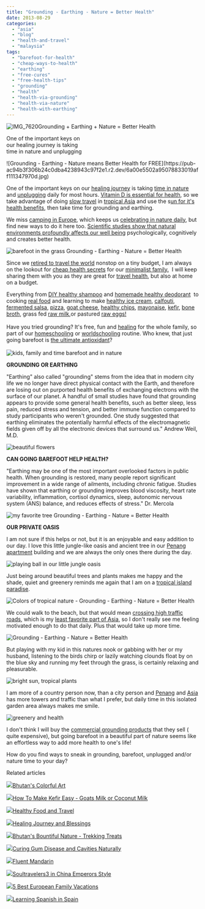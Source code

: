 ```yaml
---
title: "Grounding - Earthing - Nature = Better Health"
date: 2013-08-29
categories: 
  - "asia"
  - "blog"
  - "health-and-travel"
  - "malaysia"
tags: 
  - "barefoot-for-health"
  - "cheap-ways-to-health"
  - "earthing"
  - "free-cures"
  - "free-health-tips"
  - "grounding"
  - "health"
  - "health-via-grounding"
  - "health-via-nature"
  - "health-with-earthing"
---
```


![IMG_7620](https://pub-ac94b3f306b24c0dba4238943c97f2e1.r2.dev/6a00e5502a95078833019aff1080f4970b.jpg)Grounding + Earthing + Nature = Better Health  
  
One of the important keys on  
our healing journey is taking  
time in nature and unplugging

<!--more--> ![Grounding - Earthing - Nature means Better Health for FREE](https://pub-ac94b3f306b24c0dba4238943c97f2e1.r2.dev/6a00e5502a95078833019aff111347970d.jpg)  
  
One of the important keys on our [healing journey](http://soultravelers3new.local/2013/07/healing-journey-and-blessings.html#more "healing journey - eating right") is taking [time in nature](http://soultravelers3new.local/2011/07/beautiful-butterfly-flowers-and-family-travel.html "time in nature") and [unplugging](http://soultravelers3new.local/2012/06/unplugged-todays-best-luxury-.html "unplug for health -todays best luxury") daily for most hours. [Vitamin D is essential for health](http://soultravelers3new.local/2013/05/healing-sun-vitamin-d-major-improvements.html "vitamin d and health"), so we take advantage of doing [slow travel](http://soultravelers3new.local/2011/11/slow-travel.html "slow travel") in [tropical Asia](http://soultravelers3new.local/2013/02/escaping-winter-in-tropical-asia.html "escape winter in tropical asia") and use the s[un for it's health benefits](http://soultravelers3new.local/2012/07/sun-for-its-health-benefits-.html "sun health benefits"), then take time for grounding and earthing.  
  
We miss [camping in Europe](http://soultravelers3new.local/2010/05/camping-europe-in-a-motorhome-rv-5-best-sites-roadtrip-europe-family-travel-budget-best-price.html "camping in europe - best sites"), which keeps us [celebrating in nature daily](http://soultravelers3new.local/2008/06/celebrating-in.html "celebrating in nature"), but find new ways to do it here too. [Scientific studies show that natural environments profoundly affects our well being](http://www.sciencedaily.com/releases/2010/06/100603172219.htm "scientific studies show nature affects our well being") psychologically, cognitively and creates better health.  
  
![barefoot in the grass Grounding - Earthing - Nature = Better Health](https://pub-ac94b3f306b24c0dba4238943c97f2e1.r2.dev/6a00e5502a95078833019aff10db56970c.jpg)  
  
Since we [retired to travel the world](http://soultravelers3new.local/2013/07/retire-and-travel-the-world.html "retire and travel the world") nonstop on a tiny budget, I am always on the lookout for [cheap health secrets](http://soultravelers3new.local/2011/09/travel-health-secrets-for-long-term-digital-nomads.html "cheap health secrets") for our [minimalist family.](http://soultravelers3new.local/2011/08/minimalist-living-family-travel-lifestyle-books.html "minimalist family")  I will keep sharing them with you as they are great for [travel health](http://soultravelers3new.local/health-and-travel/ "travel and health tips"), but also at home on a budget.  
  
Everything from [DIY healthy shampoo](http://soultravelers3new.local/2012/09/how-to-make-diy-homemade-shampoo-and-creme-rinse-easy-cheap-healthy.html "DIY healthy shampoo") and [homemade healthy deodorant](http://soultravelers3new.local/2012/09/how-to-make-diy-homemade-deodorant-easy-cheap-healthy.html "healthy homemade deodorant")  to cooking [real food](http://soultravelers3new.local/2013/05/omg-an-oven-in-asia.html#more "oven in Asia for real food") and learning to make [healthy ice cream](http://soultravelers3new.local/2013/05/easy-healthy-homemade-ice-cream-no-machine-.html "healthy ice cream recipe"), [calfouti](http://soultravelers3new.local/2013/07/yum-super-healthy-dessert-recipe-paleo-mango-clafouti.html "healthy desert recipe mango"), [fermented salsa](http://soultravelers3new.local/2012/09/how-to-make-healthy-lacto-fermented-salsa.html "fermented salsa recipe"), [pizza](http://soultravelers3new.local/2013/07/best-paleo-pizza-recipe.html "healthy pizza paleo"), [goat cheese](http://soultravelers3new.local/2013/02/how-to-make-diy-goat-cheese-with-kefir.html "goat cheese"), [healthy chips](http://soultravelers3new.local/2013/06/yummy-healthy-chips-recipe.html "healthy chips recipe"), [mayonaise](http://soultravelers3new.local/2013/02/how-to-make-homemade-lacto-fermented-mayonnaise.html "fermented mayo"), [kefir](http://soultravelers3new.local/2012/07/-how-to-make-kefir-easy-goats-milk-or-coconut-milk.html "making kefir"), [bone broth](http://soultravelers3new.local/2012/10/how-to-make-nourishing-bone-broth-recipes-to-heal.html "bone broth"), grass fed [raw milk](http://soultravelers3new.local/2013/04/raw-milk-fast-and-cure.html "raw milk"),or pastured [raw eggs!](http://soultravelers3new.local/2013/01/raw-eggs-healthy-or-not.html "raw eggs")[  
](http://soultravelers3new.local/2012/09/how-to-make-diy-homemade-deodorant-easy-cheap-healthy.html "healthy homemade deodorant")  
Have you tried grounding? It's free, fun and [healing](http://soultravelers3new.local/2012/10/traveling-while-sick-or-with-health-medical-challenges.html "traveling when sick") for the whole family, so part of our [homeschooling](http://soultravelers3new.local/2013/07/homeschool-high-school-and-world-travel.html "homeschooling high school and world travel") or [worldschooling](http://soultravelers3new.local/2013/01/world-school-education-at-its-best-.html/ "worldschooling tips") routine. Who knew, that just going barefoot is [the ultimate antioxidant](http://articles.mercola.com/sites/articles/archive/2012/11/04/why-does-walking-barefoot-on-the-earth-make-you-feel-better.aspx "grounding ultimate antioxidant")?[  
](http://soultravelers3new.local/2012/09/how-to-make-diy-homemade-deodorant-easy-cheap-healthy.html "healthy homemade deodorant")  
![kids, family and time barefoot and in nature](https://pub-ac94b3f306b24c0dba4238943c97f2e1.r2.dev/6a00e5502a95078833019104ade6a8970c.jpg)  
  
**GROUNDING OR EARTHING**  
  
"Earthing" also called "grounding" stems from the idea that in modern city life we no longer have direct physical contact with the Earth, and therefore are losing out on purported health benefits of exchanging electrons with the surface of our planet. A handful of small studies have found that grounding appears to provide some general health benefits, such as better sleep, less pain, reduced stress and tension, and better immune function compared to study participants who weren't grounded. One study suggested that earthing eliminates the potentially harmful effects of the electromagnetic fields given off by all the electronic devices that surround us." Andrew Weil, M.D.  
  
![beautiful flowers](https://pub-ac94b3f306b24c0dba4238943c97f2e1.r2.dev/6a00e5502a950788330192ac775394970d.jpg)  
  
**CAN GOING BAREFOOT HELP HEALTH?**  
  
"Earthing may be one of the most important overlooked factors in public health. When grounding is restored, many people report significant improvement in a wide range of ailments, including chronic fatigue. Studies have shown that earthing or grounding improves blood viscosity, heart rate variability, inflammation, cortisol dynamics, sleep, autonomic nervous system (ANS) balance, and reduces effects of stress." Dr. Mercola  
  
![my favorite tree Grounding - Earthing - Nature = Better Health](https://pub-ac94b3f306b24c0dba4238943c97f2e1.r2.dev/6a00e5502a950788330192ac775471970d.jpg)  
  
**OUR PRIVATE OASIS**  
  
I am not sure if this helps or not, but it is an enjoyable and easy addition to our day. I love this little jungle-like oasis and ancient tree in our [Penang apartment](http://soultravelers3new.local/2012/04/penang-apartment-or-condo-rental-plenty-of-choices.html "Penang apartment") building and we are always the only ones there during the day.  
  
![playing ball in our little jungle oasis](https://pub-ac94b3f306b24c0dba4238943c97f2e1.r2.dev/6a00e5502a95078833019104ade92f970c.jpg)  
  
Just being around beautiful trees and plants makes me happy and the shade, quiet and greenery reminds me again that I am on a [tropical island paradise](http://soultravelers3new.local/2013/01/tropical-island-paradise.html "tropical island paradise").  
  
![Colors of tropical nature - Grounding - Earthing - Nature = Better Health](https://pub-ac94b3f306b24c0dba4238943c97f2e1.r2.dev/6a00e5502a950788330192ac7755df970d.jpg)  
  
We could walk to the beach, but that would mean [crossing high traffic roads](http://soultravelers3new.local/2012/10/getting-around-penang-by-bus.html "getting around Penang by bus"), which is my [least favorite part of Asia](http://soultravelers3new.local/2012/07/big-rats-in-asia.html "big rats in Asia"), so I don't really see me feeling motivated enough to do that daily. Plus that would take up more time.  
  
![Grounding - Earthing - Nature = Better Health](https://pub-ac94b3f306b24c0dba4238943c97f2e1.r2.dev/6a00e5502a95078833019104adeaa7970c.jpg)  
  
But playing with my kid in this natures nook or gabbing with her or my husband, listening to the birds chirp or lazily watching clounds float by on the blue sky and running my feet through the grass, is certainly relaxing and pleasurable.  
  
![bright sun, tropical plants](https://pub-ac94b3f306b24c0dba4238943c97f2e1.r2.dev/6a00e5502a9507883301901eb80356970b.jpg)  
  
I am more of a country person now, than a city person and [Penang](http://soultravelers3new.local/2011/01/tropical-winter-home-in-penang-malaysia-location-indenpendent-digital-nomad-long-term-travel-tips-.html "Penang for the winter") and [Asia](http://soultravelers3new.local/2012/08/weird-asia.html "weird Asia") has more towers and traffic than what I prefer, but daily time in this isolated garden area always makes me smile.  
  
![greenery and health](https://pub-ac94b3f306b24c0dba4238943c97f2e1.r2.dev/6a00e5502a950788330192ac775879970d.jpg)  
  
I don't think I will buy the [commercial grounding products](http://wellnessmama.com/5600/how-to-get-healthy-while-you-sleep/ "grounding products") that they sell ( quite expensive), but going barefoot in a beautiful part of nature seems like an effortless way to add more health to one's life!  
  
How do you find ways to sneak in grounding, barefoot, unplugged and/or nature time to your day?  
  

Related articles

[![](http://i.zemanta.com/93117408_80_80.jpg)](http://soultravelers3new.local/2012/06/bhutans-colorful-art.html)[Bhutan's Colorful Art](http://soultravelers3new.local/2012/06/bhutans-colorful-art.html)

[![](http://i.zemanta.com/100812762_80_80.jpg)](http://soultravelers3new.local/2012/07/-how-to-make-kefir-easy-goats-milk-or-coconut-milk.html)[How To Make Kefir Easy - Goats Milk or Coconut Milk](http://soultravelers3new.local/2012/07/-how-to-make-kefir-easy-goats-milk-or-coconut-milk.html)

[![](http://i.zemanta.com/92033338_80_80.jpg)](http://soultravelers3new.local/2012/06/healthy-food-and-travel.html)[Healthy Food and Travel](http://soultravelers3new.local/2012/06/healthy-food-and-travel.html)

[![](http://i.zemanta.com/191008312_80_80.jpg)](http://soultravelers3new.local/2013/07/healing-journey-and-blessings.html)[Healing Journey and Blessings](http://soultravelers3new.local/2013/07/healing-journey-and-blessings.html)

[![](http://i.zemanta.com/112551913_80_80.jpg)](http://soultravelers3new.local/2012/09/bhutans-bountiful-nature.html)[Bhutan's Bountiful Nature - Trekking Treats](http://soultravelers3new.local/2012/09/bhutans-bountiful-nature.html)

[![](http://i.zemanta.com/154024597_80_80.jpg)](http://soultravelers3new.local/2013/03/curing-gum-disease-and-cavities-naturally.html)[Curing Gum Disease and Cavities Naturally](http://soultravelers3new.local/2013/03/curing-gum-disease-and-cavities-naturally.html)

[![](http://i.zemanta.com/175476274_80_80.jpg)](http://soultravelers3new.local/2013/06/fluent-mandarin.html)[Fluent Mandarin](http://soultravelers3new.local/2013/06/fluent-mandarin.html)

[![](http://i.zemanta.com/130189927_80_80.jpg)](http://soultravelers3new.local/2012/12/soultravelers3-in-china-emperors-style.html)[Soultravelers3 in China Emperors Style](http://soultravelers3new.local/2012/12/soultravelers3-in-china-emperors-style.html)

[![](http://i.zemanta.com/noimg_49_80_80.jpg)](http://soultravelers3new.local/2012/02/5-best-european-family-vacations.html)[5 Best European Family Vacations](http://soultravelers3new.local/2012/02/5-best-european-family-vacations.html)

[![](http://i.zemanta.com/168450990_80_80.jpg)](http://soultravelers3new.local/2013/05/learning-spanish-in-spain.html)[Learning Spanish in Spain](http://soultravelers3new.local/2013/05/learning-spanish-in-spain.html)
